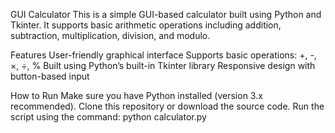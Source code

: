 GUI Calculator
This is a simple GUI-based calculator built using Python and Tkinter. It supports basic arithmetic operations including addition, subtraction, multiplication, division, and modulo.

Features
User-friendly graphical interface
Supports basic operations: +, -, ×, ÷, %
Built using Python’s built-in Tkinter library
Responsive design with button-based input

How to Run
Make sure you have Python installed (version 3.x recommended).
Clone this repository or download the source code.
Run the script using the command:
             python calculator.py

